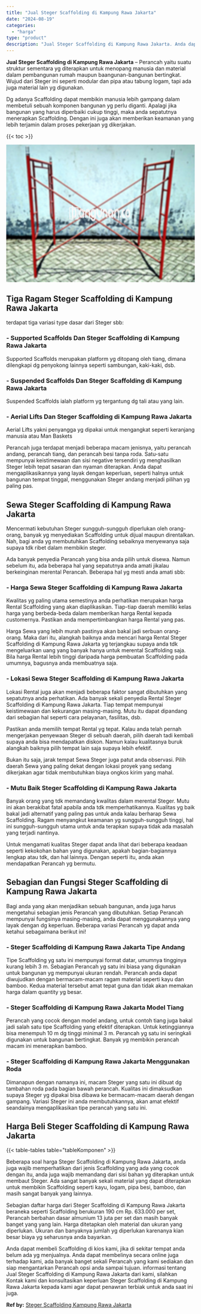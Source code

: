 ```yaml
---
title: "Jual Steger Scaffolding di Kampung Rawa Jakarta"
date: "2024-08-19"
categories: 
  - "harga"
type: "product"
description: "Jual Steger Scaffolding di Kampung Rawa Jakarta. Anda dapat membeli Scaffolding di kios kami, jika di sekitar tempat anda belum ada yg menjualnya. Anda dapat..."
---
```


**Jual Steger Scaffolding di Kampung Rawa Jakarta** – Perancah yaitu suatu struktur sementara yg diterapkan untuk menopang manusia dan material dalam pembangunan rumah maupun baangunan-bangunan bertingkat. Wujud dari Steger ini seperti modular dan pipa atau tabung logam, tapi ada juga material lain yg digunakan.

Dg adanya Scaffolding dapat membikin manusia lebih gampang dalam membetuli sebuah komponen bangunan yg perlu diganti. Apalagi jika bangunan yang harus diperbaiki cukup tinggi, maka anda sepatutnya menerapkan Scaffolding. Dengan ini juga akan memberikan keamanan yang lebih terjamin dalam proses pekerjaan yg dikerjakan.

{{< toc >}}

![Jual Steger Scaffolding di Kampung Rawa Jakarta](/images/sewa-scaffolding-steger-01.png)

## Tiga Ragam Steger Scaffolding di Kampung Rawa Jakarta

terdapat tiga variasi type dasar dari Steger sbb:

### \- Supported Scaffolds Dan Steger Scaffolding di Kampung Rawa Jakarta

Supported Scaffolds merupakan platform yg ditopang oleh tiang, dimana dilengkapi dg penyokong lainnya seperti sambungan, kaki-kaki, dsb.

### \- Suspended Scaffolds Dan Steger Scaffolding di Kampung Rawa Jakarta

Suspended Scaffolds ialah platform yg tergantung dg tali atau yang lain.

### \- Aerial Lifts Dan Steger Scaffolding di Kampung Rawa Jakarta

Aerial Lifts yakni penyangga yg dipakai untuk mengangkat seperti keranjang manusia atau Man Baskets

Perancah juga terdapat menjadi beberapa macam jenisnya, yaitu perancah andang, perancah tiang, dan perancah besi tanpa roda. Satu-satu mempunyai keistimewaan dan sisi negative tersendiri yg menghasilkan Steger lebih tepat sasaran dan nyaman diterapkan. Anda dapat mengaplikasikannya yang layak dengan keperluan, seperti halnya untuk bangunan tempat tinggal, menggunakan Steger andang menjadi pilihan yg paling pas.

## Sewa Steger Scaffolding di Kampung Rawa Jakarta

Mencermati kebutuhan Steger sungguh-sungguh diperlukan oleh orang-orang, banyak yg menyediakan Scaffolding untuk dijual maupun direntalkan. Nah, bagi anda yg membutuhkan Scaffolding sebaiknya menyewanya saja supaya tdk ribet dalam membikin steger.

Ada banyak penyedia Perancah yang bisa anda pilih untuk disewa. Namun sebelum itu, ada beberapa hal yang sepatutnya anda amati jikalau berkeinginan merental Perancah. Beberapa hal yg mesti anda amati sbb:

### \- Harga Sewa Steger Scaffolding di Kampung Rawa Jakarta

Kwalitas yg paling utama semestinya anda perhatikan merupakan harga Rental Scaffolding yang akan diaplikasikan. Tiap-tiap daerah memiliki kelas harga yang berbeda-beda dalam memberikan harga Rental kepada customernya. Pastikan anda mempertimbangkan harga Rental yang pas.

Harga Sewa yang lebih murah pastinya akan bakal jadi serbuan orang-orang. Maka dari itu, alangkah baiknya anda mencari harga Rental Steger Scaffolding di Kampung Rawa Jakarta yg terjangkau supaya anda tdk mengeluarkan uang yang banyak hanya untuk merental Scaffolding saja. Bila harga Rental lebih tinggi daripada harga pembuatan Scaffolding pada umumnya, bagusnya anda membuatnya saja.

### \- Lokasi Sewa Steger Scaffolding di Kampung Rawa Jakarta

Lokasi Rental juga akan menjadi beberapa faktor sangat dibutuhkan yang sepatutnya anda perhatikan. Ada banyak sekali penyedia Rental Steger Scaffolding di Kampung Rawa Jakarta. Tiap tempat mempunyai keistimewaan dan kekurangan masing-masing. Mutu itu dapat dipandang dari sebagian hal seperti cara pelayanan, fasilitas, dsb.

Pastikan anda memilih tempat Rental yg tepat. Kalau anda telah pernah mengerjakan penyewaan Steger di sebuah daerah, pilih daerah tadi kembali supaya anda bisa mendapatkan diskon. Namun kalau kualitasnya buruk alangkah baiknya pilih tempat lain saja supaya lebih efektif.

Bukan itu saja, jarak tempat Sewa Steger juga patut anda observasi. Pilih daerah Sewa yang paling dekat dengan lokasi proyek yang sedang dikerjakan agar tidak membutuhkan biaya ongkos kirim yang mahal.

### \- Mutu Baik Steger Scaffolding di Kampung Rawa Jakarta

Banyak orang yang tdk memandang kwalitas dalam merental Steger. Mutu ini akan berakibat fatal apabila anda tdk memperhatikannya. Kualitas yg baik bakal jadi alternatif yang paling pas untuk anda kalau berharap Sewa Scaffolding. Ragam menyangkut keamanan yg sungguh-sungguh tinggi, hal ini sungguh-sungguh utama untuk anda terapkan supaya tidak ada masalah yang terjadi nantinya.

Untuk mengamati kualitas Steger dapat anda lihat dari beberapa keadaan seperti kekokohan bahan yang digunakan, apakah bagian-bagiannya lengkap atau tdk, dan hal lainnya. Dengan seperti itu, anda akan mendapatkan Perancah yg bermutu.

## Sebagian dan Fungsi Steger Scaffolding di Kampung Rawa Jakarta

Bagi anda yang akan menjadikan sebuah bangunan, anda juga harus mengetahui sebagian jenis Perancah yang dibutuhkan. Setiap Perancah mempunyai fungsinya masing-masing, anda dapat menggunakannya yang layak dengan dg keperluan. Beberapa variasi Perancah yg dapat anda ketahui sebagaimana berikut ini!

### \- Steger Scaffolding di Kampung Rawa Jakarta Tipe Andang

Tipe Scaffolding yg satu ini mempunyai format datar, umumnya tingginya kurang lebih 3 m. Sebagian Perancah yg satu ini biasa yang digunakan untuk bangunan yg mempunyai ukuran rendah. Perancah anda dapat diwujudkan dengan bermacam-macam ragam material seperti kayu dan bamboo. Kedua material tersebut amat tepat guna dan tidak akan memakan harga dalam quantity yg besar.

### \- Steger Scaffolding di Kampung Rawa Jakarta Model Tiang

Perancah yang cocok dengan model andang, untuk contoh tiang juga bakal jadi salah satu tipe Scaffolding yang efektif diterapkan. Untuk ketinggiannya bisa menempuh 10 m dg tinggi minimal 3 m. Perancah yg satu ini seringkali digunakan untuk bangunan bertingkat. Banyak yg membikin perancah macam ini menerapkan bamboo.

### \- Steger Scaffolding di Kampung Rawa Jakarta Menggunakan Roda

Dimanapun dengan namanya ini, macam Steger yang satu ini dibuat dg tambahan roda pada bagian bawah perancah. Kualitas ini dimaksudkan supaya Steger yg dipakai bisa dibawa ke bermacam-macam daerah dengan gampang. Variasi Steger ini anda membutuhkannya, akan amat efektif seandainya mengaplikasikan tipe perancah yang satu ini.

## Harga Beli Steger Scaffolding di Kampung Rawa Jakarta

{{< table-tables table="tableKomponen" >}}

Beberapa soal harga Steger Scaffolding di Kampung Rawa Jakarta, anda juga wajib memperhatikan dari jenis Scaffolding yang ada yang cocok dengan itu, anda juga wajib memandang dari sisi bahan yg diterapkan untuk membaut Steger. Ada sangat banyak sekali material yang dapat diterapkan untuk membikin Scaffolding seperti kayu, logam, pipa besi, bamboo, dan masih sangat banyak yang lainnya.

Sebagian daftar harga dari Steger Scaffolding di Kampung Rawa Jakarta beraneka seperti Scaffolding berukuran 190 cm Rp. 633.000 per set, Perancah berbahan dasar almunium 13 juta per set dan masih banyak banget yang yang lain. Harga ditetapkan oleh material dan ukuran yang diperlukan. Ukuran dan banyaknya jumlah yg diperlukan karenanya kian besar biaya yg seharusnya anda bayarkan.

Anda dapat membeli Scaffolding di kios kami, jika di sekitar tempat anda belum ada yg menjualnya. Anda dapat membelinya secara online juga terhadap kami, ada banyak banget sekali Perancah yang kami sediakan dan siap mengantarkan Perancah opsi anda sampai tujuan. informasi tentang Jual Steger Scaffolding di Kampung Rawa Jakarta dari kami, silahkan Kontak kami dan konsultasikan keperluan Steger Scaffolding di Kampung Rawa Jakarta kepada kami agar dapat penawran terbiak untuk anda saat ini juga.

**Ref by:** [Steger Scaffolding Kampung Rawa Jakarta](https://id.wikipedia.org/wiki/Steger)
